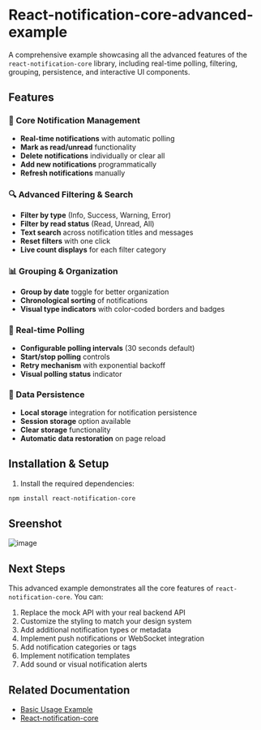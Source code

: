# React-notification-core-advanced-example

A comprehensive example showcasing all the advanced features of the `react-notification-core` library, including real-time polling, filtering, grouping, persistence, and interactive UI components.

## Features

### 🔔 Core Notification Management
- **Real-time notifications** with automatic polling
- **Mark as read/unread** functionality
- **Delete notifications** individually or clear all
- **Add new notifications** programmatically
- **Refresh notifications** manually

### 🔍 Advanced Filtering & Search
- **Filter by type** (Info, Success, Warning, Error)
- **Filter by read status** (Read, Unread, All)
- **Text search** across notification titles and messages
- **Reset filters** with one click
- **Live count displays** for each filter category

### 📊 Grouping & Organization
- **Group by date** toggle for better organization
- **Chronological sorting** of notifications
- **Visual type indicators** with color-coded borders and badges

### 🔄 Real-time Polling
- **Configurable polling intervals** (30 seconds default)
- **Start/stop polling** controls
- **Retry mechanism** with exponential backoff
- **Visual polling status** indicator

### 💾 Data Persistence
- **Local storage** integration for notification persistence
- **Session storage** option available
- **Clear storage** functionality
- **Automatic data restoration** on page reload



## Installation & Setup

1. Install the required dependencies:
```bash
npm install react-notification-core
```
## Sreenshot
![image](https://github.com/user-attachments/assets/4cbfe348-7448-441d-8d6f-320e5a2d0de3)


## Next Steps

This advanced example demonstrates all the core features of `react-notification-core`. You can:

1. Replace the mock API with your real backend API
2. Customize the styling to match your design system
3. Add additional notification types or metadata
4. Implement push notifications or WebSocket integration
5. Add notification categories or tags
6. Implement notification templates
7. Add sound or visual notification alerts

## Related Documentation

- [Basic Usage Example](https://github.com/Benjtalkshow/react-notification-core-basic-example)
- [React-notification-core](https://www.npmjs.com/package/react-notification-core)
